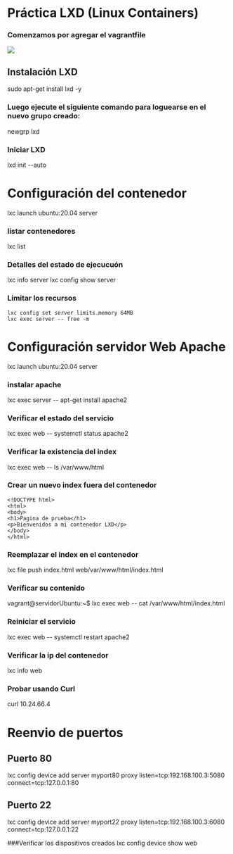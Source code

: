 # Práctica LXD (Linux Containers)

### Comenzamos por agregar el vagrantfile

![](https://i.imgur.com/XBDrYar.png)

## Instalación LXD
sudo apt-get install lxd -y

### Luego ejecute el siguiente comando para loguearse en el nuevo grupo creado:
newgrp lxd

### Iniciar LXD
lxd init --auto


# Configuración del contenedor
lxc launch ubuntu:20.04 server
### listar contenedores
lxc list
### Detalles del estado de ejecucuón 
lxc info server
lxc config show server

### Limitar los recursos
```
lxc config set server limits.memory 64MB
lxc exec server -- free -m
```


# Configuración servidor Web Apache
lxc launch ubuntu:20.04 server

### instalar apache
lxc exec server -- apt-get install apache2

### Verificar el estado del servicio
lxc exec web -- systemctl status apache2

### Verificar la existencia del index
lxc exec web -- ls /var/www/html

### Crear un nuevo index fuera del contenedor
```
<!DOCTYPE html>
<html>
<body>
<h1>Pagina de prueba</h1>
<p>Bienvenidos a mi contenedor LXD</p>
</body>
</html>
```
### Reemplazar el index en el contenedor
lxc file push index.html web/var/www/html/index.html

### Verificar su contenido
vagrant@servidorUbuntu:~$ lxc exec web -- cat /var/www/html/index.html

### Reiniciar el servicio
lxc exec web -- systemctl restart apache2

### Verificar la ip del contenedor 
lxc info web

### Probar usando Curl
curl 10.24.66.4

# Reenvio de puertos 
## Puerto 80
lxc config device add server myport80 proxy listen=tcp:192.168.100.3:5080 connect=tcp:127.0.0.1:80
## Puerto 22
lxc config device add server myport22 proxy listen=tcp:192.168.100.3:6080 connect=tcp:127.0.0.1:22

###Verificar los dispositivos creados
lxc config device show web


